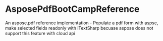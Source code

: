 # AsposePdfBootCampReference
An aspose.pdf reference implementation - Populate a pdf form with aspse, make selected fields readonly with iTextSharp becuase aspose does not support this feature with cloud api
